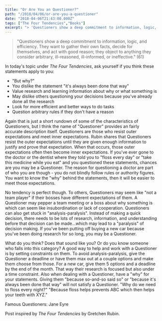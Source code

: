 ```yaml
---
title: "Or Are You an Questioner?"
path: "/2018/04/06/or-are-you-a-questioner"
date: "2018-04-06T21:43:00.000Z"
tags: ["The Four Tendencies","Books"]
excerpt: "> 'Questioners show a deep commitment to information, logic, and efficiency. They want to gather their own facts, decide for themselves, and act with good reason; they object to anything they consider..."
---
```


> "Questioners show a deep commitment to information, logic, and efficiency. They want to gather their own facts, decide for themselves, and act with good reason; they object to anything they consider arbitrary, ill-reasoned, ill-informed, or ineffective." (61)

In today's topic under *The Four Tendencies*, ask yourself if you think these statements apply to you:

- "But why?"
- You dislike the statement "it's always been done that way"
- Value research and learning information about why or what something is
- May dislike others questioning your decisions because you've already done all the research
- Look for more efficient and better ways to do tasks
- Question arbitrary rules if they don't have a reason

Again that is just a short rundown of some of the characteristics of Questioners, but I think the name of "Questioner" provides an fairly accurate description itself. Questioners are those who resist outer expectations and meet inner expectations. Rubin shares that Questioners resist the outer expectations until they are given enough information to justify and prove that expectation. When that occurs, those outer expectations often then become inner expectations. If you've ever gone to the doctor or the dentist where they told you to "floss every day" or "take this medicine while you eat" and you questioned these statements, chances are you may be a Questioner. The reason for questioning a doctor are part of who you are though - you do not blindly follow rules or authority figures. You want to know the "why" behind the statements, then it will be easier to meet those expectations.

No tendency is perfect though. To others, Questioners may seem like "not a team player" if their bosses have different expectations of them. A Questioner may pepper a team meeting or a boss about why something is which can seem like insubordination or lack of cooperation. Questioners can also get stuck in "analysis-paralysis". Instead of making a quick decision, there needs to be lots of research, information, and understanding before that decision can be made...which may lead to a "paralysis" of decision making. If you've been putting off buying a new car because you've been doing research for so long, you may be a Questioner.

What do you think? Does that sound like you? Or do you know someone who falls into this category? A good way to help and work with a Questioner is by setting constraints on them. To avoid analysis-paralysis, give the Questioner a deadline or have them max out at a couple options and make them choose from those. For a new car, give them 5 options and a deadline by the end of the month. That way their research is focused but also under a time constraint. Also when dealing with a Questioner, have a "why" for your statements. Giving them "because so-and-so said so" or "because it's always been done that way" will not satisfy a Questioner. "Why do we need to floss every night?" "Because floss helps prevents ABC which then helps your teeth with XYZ."


Famous Questioners: Jane Eyre


Post inspired by *The Four Tendencies* by Gretchen Rubin.
